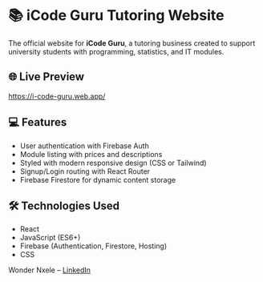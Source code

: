 # 📚 iCode Guru Tutoring Website

The official website for **iCode Guru**, a tutoring business created to support university students with programming, statistics, and IT modules.

## 🌐 Live Preview
https://i-code-guru.web.app/

## 💻 Features
- User authentication with Firebase Auth
- Module listing with prices and descriptions
- Styled with modern responsive design (CSS or Tailwind)
- Signup/Login routing with React Router
- Firebase Firestore for dynamic content storage

## 🛠️ Technologies Used
- React
- JavaScript (ES6+)
- Firebase (Authentication, Firestore, Hosting)
- CSS

Wonder Nxele – [LinkedIn](https://www.linkedin.com/in/wonder-nxele-030881290/)
